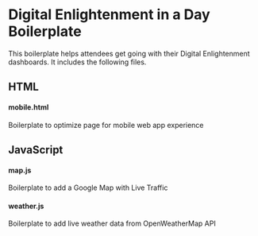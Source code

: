 Digital Enlightenment in a Day Boilerplate
=========================

This boilerplate helps attendees get going with their Digital Enlightenment dashboards. It includes the following files.

## HTML

#### mobile.html

Boilerplate to optimize page for mobile web app experience

## JavaScript

#### map.js

Boilerplate to add a Google Map with Live Traffic

#### weather.js

Boilerplate to add live weather data from OpenWeatherMap API
